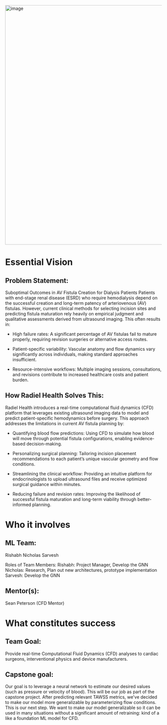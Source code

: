 <img width="1024" height="768" alt="image" src="https://github.com/user-attachments/assets/90975508-4e44-4e00-a56f-a7365e1b0c36" />

# Essential Vision
## Problem Statement:
Suboptimal Outcomes in AV Fistula Creation for Dialysis Patients
Patients with end-stage renal disease (ESRD) who require hemodialysis depend on the successful creation and long-term patency of arteriovenous (AV) fistulas. However, current clinical methods for selecting incision sites and predicting fistula maturation rely heavily on empirical judgment and qualitative assessments derived from ultrasound imaging. This often results in:
- High failure rates: A significant percentage of AV fistulas fail to mature properly, requiring revision surgeries or alternative access routes.

- Patient-specific variability: Vascular anatomy and flow dynamics vary significantly across individuals, making standard approaches insufficient.

- Resource-intensive workflows: Multiple imaging sessions, consultations, and revisions contribute to increased healthcare costs and patient burden.

## How Radiel Health Solves This:
Radiel Health introduces a real-time computational fluid dynamics (CFD) platform that leverages existing ultrasound imaging data to model and predict patient-specific hemodynamics before surgery. This approach addresses the limitations in current AV fistula planning by:
- Quantifying blood flow predictions: Using CFD to simulate how blood will move through potential fistula configurations, enabling evidence-based decision-making.

- Personalizing surgical planning: Tailoring incision placement recommendations to each patient’s unique vascular geometry and flow conditions.

- Streamlining the clinical workflow: Providing an intuitive platform for endocrinologists to upload ultrasound files and receive optimized surgical guidance within minutes.

- Reducing failure and revision rates: Improving the likelihood of successful fistula maturation and long-term viability through better-informed planning.

# Who it involves

## ML Team:
Rishabh
Nicholas
Sarvesh

Roles of Team Members:
Rishabh: Project Manager, Develop the GNN
Nicholas: Research, Plan out new architectures, prototype implementation
Sarvesh: Develop the GNN


## Mentor(s):
Sean Peterson (CFD Mentor)

# What constitutes success
## Team Goal:
Provide real-time Computational Fluid Dynamics (CFD) analyses to cardiac surgeons, interventional physics and device manufacturers.
## Capstone goal:
Our goal is to leverage a neural network to estimate our desired values (such as pressure or velocity of blood). This will be our job as part of the capstone project.
After predicting relevant TAWSS metrics, we've decided to make our model more generalizable by parameterizing flow conditions. This is our next step. We want to make
our model generalizable so it can be used in many situations without a significant amount of retraining: kind of a like a foundation ML model for CFD.
